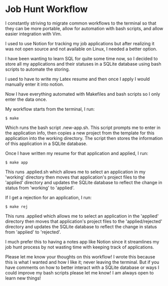 # Job Hunt Workflow

I constantly striving to migrate common workflows to the terminal so that they
can be more portable, allow for automation with bash scripts, and allow easier
integration with Vim.

I used to use Notion for tracking my job applications but after realizing it
was not open source and not available on Linux, I needed a better option.

I have been wanting to learn SQL for quite some time now, so I decided to store
all my applications and their statuses in a SQLite database using bash scripts
to automate the storing. 

I used to have to write my Latex resume and then once I apply I would manually
enter it into notion.

Now I have everything automated with Makefiles and bash scripts so I only enter
the data once.


My workflow starts from the terminal, I run:

    $ make

Which runs the bash script .new-app.sh. This script prompts me to enter in the
application info, then copies a new project from the template for this
application into the working directory. The script then stores the information
of this application in a SQLite database.

Once I have written my resume for that application and applied, I run:

    $ make app

This runs .applied.sh which allows me to select an application in my 'working'
directory then moves that application's project files to the 'applied'
directory and updates the SQLite database to reflect the change in status from
'working' to 'applied'.

If I get a rejection for an application, I run:

    $ make rej

This runs .applied which allows me to select an application in the 'applied'
directory then moves that application's project files to the 'applied/rejected'
directory and updates the SQLite database to reflect the change in status from
'applied' to 'rejected'.


I much prefer this to having a notes app like Notion since it streamlines my
job hunt process by not wasting time with keeping track of applications.


Please let me know your thoughts on this workflow! I wrote this because this is
what I wanted and how I like it; never leaving the terminal. But if you have
comments on how to better interact with a SQLite database or ways I could
improve my bash scripts please let me know! I am always open to learn new
things!
